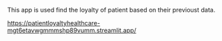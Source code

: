 This app is used find the loyalty of patient based on their previoust data.

https://patientloyaltyhealthcare-mgt6etavwgmmmshp89vumm.streamlit.app/
